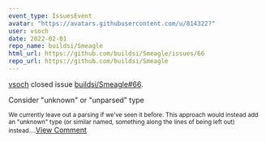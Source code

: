 ```yaml
---
event_type: IssuesEvent
avatar: "https://avatars.githubusercontent.com/u/814322?"
user: vsoch
date: 2022-02-01
repo_name: buildsi/Smeagle
html_url: https://github.com/buildsi/Smeagle/issues/66
repo_url: https://github.com/buildsi/Smeagle
---
```


<a href='https://github.com/vsoch' target='_blank'>vsoch</a> closed issue <a href='https://github.com/buildsi/Smeagle/issues/66' target='_blank'>buildsi/Smeagle#66</a>.

<p>Consider "unknown" or "unparsed" type</p><small>We currently leave out a parsing if we've seen it before. This approach would instead add an "unknown" type (or similar named, something along the lines of being left out) instead....</small><a href='https://github.com/buildsi/Smeagle/issues/66' target='_blank'>View Comment</a>